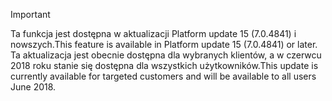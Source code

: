 > [!IMPORTANT]
> <span data-ttu-id="2719a-101">Ta funkcja jest dostępna w aktualizacji Platform update 15 (7.0.4841) i nowszych.</span><span class="sxs-lookup"><span data-stu-id="2719a-101">This feature is available in Platform update 15 (7.0.4841) or later.</span></span> <span data-ttu-id="2719a-102">Ta aktualizacja jest obecnie dostępna dla wybranych klientów, a w czerwcu 2018 roku stanie się dostępna dla wszystkich użytkowników.</span><span class="sxs-lookup"><span data-stu-id="2719a-102">This update is currently available for targeted customers and will be available to all users June 2018.</span></span>
